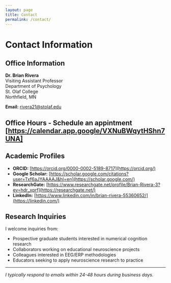 ```yaml
---
layout: page
title: Contact
permalink: /contact/
---
```


# Contact Information

## Office Information

**Dr. Brian Rivera**  
Visiting Assistant Professor  
Department of Psychology  
St. Olaf College  
Northfield, MN

**Email:** rivera21@stolaf.edu

## Office Hours - Schedule an appintment [https://calendar.app.google/VXNuBWqytHShn7UNA]

## Academic Profiles

- **ORCID:** [https://orcid.org/0000-0002-5189-8717](https://orcid.org/)
- **Google Scholar:** [https://scholar.google.com/citations?user=Txf6aJYAAAAJ&hl=en](https://scholar.google.com/)
- **ResearchGate:** [https://www.researchgate.net/profile/Brian-Rivera-3?ev=hdr_xprf](https://researchgate.net/)
- **LinkedIn:** [https://www.linkedin.com/in/brian-rivera-55360652/](https://linkedin.com/)

## Research Inquiries

I welcome inquiries from:
- Prospective graduate students interested in numerical cognition research
- Collaborators working on educational neuroscience projects
- Colleagues interested in EEG/ERP methodologies
- Educators seeking to apply neuroscience research to practice

---

*I typically respond to emails within 24-48 hours during business days.*
